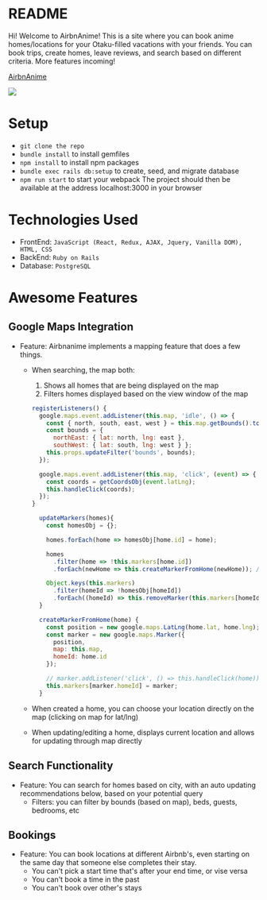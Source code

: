 # README

Hi! Welcome to AirbnAnime! This is a site where you can book anime homes/locations for your Otaku-filled vacations with your friends. You can book trips, create homes, leave reviews, and search based on different criteria. More features incoming!

[AirbnAnime](https://airbnanime.herokuapp.com)

![](https://giphy.com/gifs/cPxRDvlSj9QKA/html5)

# Setup
- ```git clone the repo```
- ```bundle install``` to install gemfiles
- ```npm install``` to install npm packages
- ```bundle exec rails db:setup``` to create, seed, and migrate database
- ```npm run start``` to start your webpack
The project should then be available at the address localhost:3000 in your browser

# Technologies Used
- FrontEnd: ```JavaScript (React, Redux, AJAX, Jquery, Vanilla DOM), HTML, CSS```
- BackEnd: ```Ruby on Rails```
- Database: ```PostgreSQL```

# Awesome Features
## Google Maps Integration
- Feature: Airbnanime implements a mapping feature that does a few things.
  - When searching, the map both:
    1. Shows all homes that are being displayed on the map
    2. Filters homes displayed based on the view window of the map
    
    ``` js
    registerListeners() {
      google.maps.event.addListener(this.map, 'idle', () => {
        const { north, south, east, west } = this.map.getBounds().toJSON();
        const bounds = {
          northEast: { lat: north, lng: east },
          southWest: { lat: south, lng: west } };
        this.props.updateFilter('bounds', bounds);
      });

      google.maps.event.addListener(this.map, 'click', (event) => {
        const coords = getCoordsObj(event.latLng);
        this.handleClick(coords);
      });
    }
    ```
    
    ``` js
      updateMarkers(homes){
        const homesObj = {};

        homes.forEach(home => homesObj[home.id] = home);

        homes
          .filter(home => !this.markers[home.id])
          .forEach(newHome => this.createMarkerFromHome(newHome)); //, this.handleClick))

        Object.keys(this.markers)
          .filter(homeId => !homesObj[homeId])
          .forEach((homeId) => this.removeMarker(this.markers[homeId]));
      }

      createMarkerFromHome(home) {
        const position = new google.maps.LatLng(home.lat, home.lng);
        const marker = new google.maps.Marker({
          position,
          map: this.map,
          homeId: home.id
        });

        // marker.addListener('click', () => this.handleClick(home));
        this.markers[marker.homeId] = marker;
      }
      ```

  - When created a home, you can choose your location directly on the map (clicking on map for lat/lng)
  - When updating/editing a home, displays current location and allows for updating through map directly

## Search Functionality 
- Feature: You can search for homes based on city, with an auto updating recommendations below, based on your potential query
  - Filters: you can filter by bounds (based on map), beds, guests, bedrooms, etc

## Bookings
- Feature: You can book locations at different Airbnb's, even starting on the same day that someone else completes their stay.
  - You can't pick a start time that's after your end time, or vise versa
  - You can't book a time in the past
  - You can't book over other's stays
  
 
